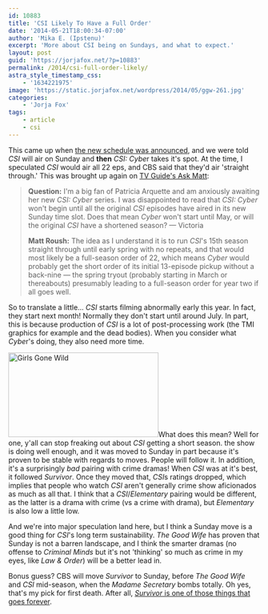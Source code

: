```yaml
---
id: 10883
title: 'CSI Likely To Have a Full Order'
date: '2014-05-21T18:00:34-07:00'
author: 'Mika E. (Ipstenu)'
excerpt: 'More about CSI being on Sundays, and what to expect.'
layout: post
guid: 'https://jorjafox.net/?p=10883'
permalink: /2014/csi-full-order-likely/
astra_style_timestamp_css:
    - '1634221975'
image: 'https://static.jorjafox.net/wordpress/2014/05/ggw-261.jpg'
categories:
    - 'Jorja Fox'
tags:
    - article
    - csi
---
```


This came up when <a title="CSI Moves to Sunday" href="https://jorjafox.net/2014/csi-moves-to-sunday/">the new schedule was announced</a>, and we were told <em>CSI</em> will air on Sunday and <strong>then</strong> <em>CSI: Cybe</em>r takes it's spot. At the time, I speculated <em>CSI</em> would air all 22 eps, and CBS said that they'd air 'straight through.' This was brought up again on <a href="http://www.tvguide.com/News/Ask-Matt-Cancellations-Louie-Person-Interest-Blacklist-Castle-Finale-1082023.aspx">TV Guide's Ask Matt</a>:
<blockquote><strong>Question:</strong> I'm a big fan of Patricia Arquette and am anxiously awaiting her new <em>CSI: Cyber</em> series. I was disappointed to read that <em>CSI: Cyber</em> won't begin until all the original <em>CSI</em> episodes have aired in its new Sunday time slot. Does that mean <em>Cyber</em> won't start until May, or will the original <em>CSI</em> have a shortened season? — Victoria

<strong>Matt Roush:</strong> The idea as I understand it is to run <em>CSI</em>'s 15th season straight through until early spring with no repeats, and that would most likely be a full-season order of 22, which means <em>Cyber</em> would probably get the short order of its initial 13-episode pickup without a back-nine — the spring tryout (probably starting in March or thereabouts) presumably leading to a full-season order for year two if all goes well.</blockquote>
So to translate a little... <em>CSI</em> starts filming abnormally early this year. In fact, they start next month! Normally they don't start until around July. In part, this is because production of <em>CSI</em> is a lot of post-processing work (the TMI graphics for example and the dead bodies). When you consider what <em>Cybe</em>r's doing, they also need more time.

<img class="alignright size-full wp-image-10884" src="//static.jorjafox.net/wordpress/2014/05/ggw-261.jpg" alt="Girls Gone Wild" width="300" height="169" />What does this mean? Well for one, y'all can stop freaking out about <em>CSI</em> getting a short season. the show is doing well enough, and it was moved to Sunday in part because it's proven to be stable with regards to moves. People will follow it. In addition, it's a surprisingly <em>bad</em> pairing with crime dramas! When <em>CSI</em> was at it's best, it followed <em>Survivor</em>. Once they moved that, <em>CSI</em>s ratings dropped, which implies that people who watch <em>CSI</em> aren't generally crime show aficionados as much as all that. I think that a <em>CSI</em>/<em>Elementary</em> pairing would be different, as the latter is a drama with crime (vs a crime with drama), but <em>Elementary</em> is also low a little low.

And we're into major speculation land here, but I think a Sunday move is a good thing for <em>CSI</em>'s long term sustainability. <em>The Good Wife</em> has proven that Sunday is not a barren landscape, and I think the smarter dramas (no offense to <em>Criminal Minds</em> but it's not 'thinking' so much as crime in my eyes, like <em>Law &amp; Order</em>) will be a better lead in.

Bonus guess? CBS will move <em>Survivor</em> to Sunday, before <em>The Good Wife</em> and <em>CSI</em> mid-season, when the <em>Madame Secretary</em> bombs totally. Oh yes, that's my pick for first death. After all, <a href="http://popwatch.ew.com/2014/05/21/survivor-cagayan-28-seasons/"><em>Survivor</em> is one of those things that goes forever</a>.